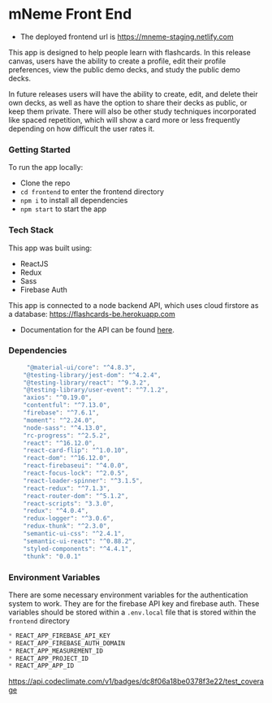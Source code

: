 # mNeme Front End

- The deployed frontend url is https://mneme-staging.netlify.com

This app is designed to help people learn with flashcards. In this release canvas, users have the ability to create a profile, edit their profile preferences, view the public demo decks, and study the public demo decks.

In future releases users will have the ability to create, edit, and delete their own decks, as well as have the option to share their decks as public, or keep them private. There will also be other study techniques incorporated like spaced repetition, which will show a card more or less frequently depending on how difficult the user rates it.

### Getting Started 

To run the app locally:

- Clone the repo
- `cd frontend` to enter the frontend directory
- `npm i` to install all dependencies
- `npm start` to start the app

### Tech Stack

This app was built using:

- ReactJS
- Redux
- Sass
- Firebase Auth

This app is connected to a node backend API, which uses cloud firstore as a database: https://flashcards-be.herokuapp.com

- Documentation for the API can be found [here](https://flashcards-be.herokuapp.com/api-docs/).
 
### Dependencies

```javascript
     "@material-ui/core": "^4.8.3",
    "@testing-library/jest-dom": "^4.2.4",
    "@testing-library/react": "^9.3.2",
    "@testing-library/user-event": "^7.1.2",
    "axios": "^0.19.0",
    "contentful": "^7.13.0",
    "firebase": "^7.6.1",
    "moment": "^2.24.0",
    "node-sass": "^4.13.0",
    "rc-progress": "^2.5.2",
    "react": "^16.12.0",
    "react-card-flip": "^1.0.10",
    "react-dom": "^16.12.0",
    "react-firebaseui": "^4.0.0",
    "react-focus-lock": "^2.0.5",
    "react-loader-spinner": "^3.1.5",
    "react-redux": "^7.1.3",
    "react-router-dom": "^5.1.2",
    "react-scripts": "3.3.0",
    "redux": "^4.0.4",
    "redux-logger": "^3.0.6",
    "redux-thunk": "^2.3.0",
    "semantic-ui-css": "^2.4.1",
    "semantic-ui-react": "^0.88.2",
    "styled-components": "^4.4.1",
    "thunk": "0.0.1"
```

### Environment Variables

There are some necessary environment variables for the authentication system to work. They are for the firebase API key and firebase auth. These variables should be stored within a `.env.local` file that is stored within the `frontend` directory

```javascript
* REACT_APP_FIREBASE_API_KEY
* REACT_APP_FIREBASE_AUTH_DOMAIN
* REACT_APP_MEASUREMENT_ID
* REACT_APP_PROJECT_ID
* REACT_APP_APP_ID
```

https://api.codeclimate.com/v1/badges/dc8f06a18be0378f3e22/test_coverage
